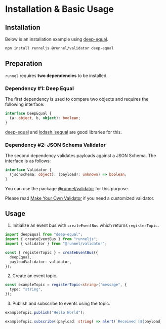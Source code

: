 # Installation & Basic Usage

## Installation

Below is an installation example using [deep-equal](https://www.npmjs.com/package/deep-equal).

```sh
npm install runneljs @runnel/validator deep-equal
```

## Preparation

`runnel` requires **two dependencies** to be installed.

### Dependency #1: Deep Equal

The first dependency is used to compare two objects and requires the following interface:

```ts
interface DeepEqual {
  (a: object, b, object): boolean;
}
```

[deep-equal](https://www.npmjs.com/package/deep-equal) and [lodash.isequal](https://www.npmjs.com/package/lodash.isequal) are good libraries for this.

### Dependency #2: JSON Schema Validator

The second dependency validates payloads against a JSON Schema. The interface is as follows:

```ts
interface Validator {
  (jsonSchema: object): (payload?: unknown) => boolean;
}
```

You can use the package [@runnel/validator](https://www.npmjs.com/package/@runnel/validator) for this purpose.

Please read [Make Your Own Validator](../libraries/make-your-own.md#validator) if you need a customized validator.

## Usage

1. Initialize an event bus with `createEventBus` which returns `registerTopic`.

```ts
import deepEqual from "deep-equal";
import { createEventBus } from "runneljs";
import { validator } from "@runnel/validator";

const { registerTopic } = createEventBus({
  deepEqual,
  payloadValidator: validator,
});
```

2. Create an event topic.

```ts
const exampleTopic = registerTopic<string>("message", {
  type: "string",
});
```

3. Publish and subscribe to events using the topic.

```ts
exampleTopic.publish("Hello World");
```

```ts
exampleTopic.subscribe((payload: string) => alert(`Received [${payload}]`));
```

